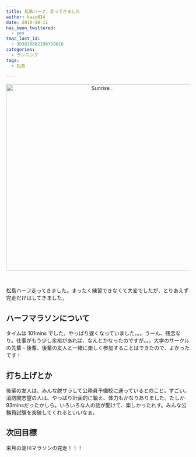 ```yaml
---
title: 松島ハーフ、走ってきました
author: kazu634
date: 2010-10-11
has_been_twittered:
  - yes
tmac_last_id:
  - 303816862196719616
categories:
  - ランニング
tags:
  - 松島

---
```

<p style="text-align: center;">
<a href="http://blog.kazu634.com/2010/10/11/%e6%9d%be%e5%b3%b6%e3%83%8f%e3%83%bc%e3%83%95%e3%80%81%e8%b5%b0%e3%81%a3%e3%81%a6%e3%81%8d%e3%81%be%e3%81%97%e3%81%9f/sunrise/" onclick="__gaTracker('send', 'event', 'outbound-article', 'http://blog.kazu634.com/2010/10/11/%e6%9d%be%e5%b3%b6%e3%83%8f%e3%83%bc%e3%83%95%e3%80%81%e8%b5%b0%e3%81%a3%e3%81%a6%e3%81%8d%e3%81%be%e3%81%97%e3%81%9f/sunrise/', '');" title='Sunrise .'><img width="510" height="510" src="http://blog.kazu634.com/wp-content/uploads/2012/06/Sunrise-.jpg" class="attachment-large aligncenter wp-image-815" alt="Sunrise ." title="Sunrise ." srcset="http://blog.kazu634.com/wp-content/uploads/2012/06/Sunrise--150x150.jpg 150w, http://blog.kazu634.com/wp-content/uploads/2012/06/Sunrise--300x300.jpg 300w, http://blog.kazu634.com/wp-content/uploads/2012/06/Sunrise-.jpg 1024w" sizes="(max-width: 510px) 100vw, 510px" /></a>
</p>

<span style="font-size: small;"><span><br /> </span></span>

松島ハーフ走ってきました。まったく練習できなくて大変でしたが、とりあえず完走だけはしてきました。

## <!--more-->ハーフマラソンについて

タイムは 101mins でした。やっぱり遅くなっていました。。。うーん、残念なり。仕事がもう少し余裕があれば、なんとかなったのですが。。。大学のサークルの先輩・後輩、後輩の友人と一緒に楽しく参加することはできたので、よかったです！

## **打ち上げとか**

後輩の友人は、みんな脱サラして公務員予備校に通っているとのこと。すごい。消防間志望の人は、やっぱり計画的に鍛え、体力もかなりありました。たしか93minsだったかしら。いろいろな人の話が聞けて、楽しかったれす。みんな公務員試験を突破してくれるといいなぁ。

## 次回目標

来月の淀川マラソンの完走！！！
